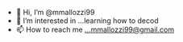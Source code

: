 - 👋 Hi, I’m @mmallozzi99
- 👀 I’m interested in ...learning how to decod
- 📫 How to reach me ...mmallozzi99@gmail.com

<!---
mmallozzi99/mmallozzi99 is a ✨ special ✨ repository because its `README.md` (this file) appears on your GitHub profile.
You can click the Preview link to take a look at your changes.
--->
